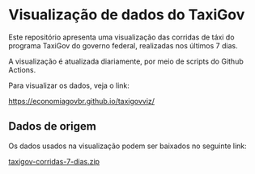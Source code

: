 # Visualização de dados do TaxiGov

Este repositório apresenta uma visualização das corridas de táxi do
programa TaxiGov do governo federal, realizadas nos últimos 7 dias.

A visualização é atualizada diariamente, por meio de scripts do
Github Actions.

Para visualizar os dados, veja o link:

https://economiagovbr.github.io/taxigovviz/


## Dados de origem

Os dados usados na visualização podem ser baixados no seguinte link:

[taxigov-corridas-7-dias.zip](http://repositorio.dados.gov.br/seges/taxigov/taxigov-corridas-7-dias.zip)

